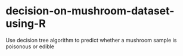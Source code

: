 # decision-on-mushroom-dataset-using-R
Use decision tree algorithm to predict whether a mushroom sample is poisonous or edible

